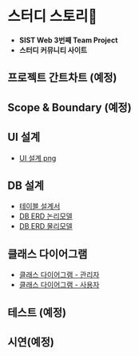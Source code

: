 # 스터디 스토리📝

* **SIST Web 3번째 Team Project**
* **스터디 커뮤니티 사이트**

## 프로젝트 간트차트 (예정)

<!-- ![간트차트]() -->

## Scope & Boundary (예정)

<!-- * [요구사항 명세서, 요구사항 정의서, 개발표준정의서]() -->

## UI 설계

* [UI 설계 png](https://github.com/younggeun0/StudyStory/tree/master/02.%EC%84%A4%EA%B3%84/UI%20png)

## DB 설계

* [테이블 설계서](https://github.com/younggeun0/StudyStory/tree/master/02.%EC%84%A4%EA%B3%84/ERD%20png/v0409/%ED%85%8C%EC%9D%B4%EB%B8%94%EC%84%A4%EA%B3%84%EC%84%9C_v0409)
* [DB ERD 논리모델](https://github.com/younggeun0/StudyStory/blob/master/02.%EC%84%A4%EA%B3%84/ERD%20png/v0409/%EB%85%BC%EB%A6%AC%EB%AA%A8%EB%8D%B8_v0409.PNG?raw=true)
* [DB ERD 물리모델](https://github.com/younggeun0/StudyStory/blob/master/02.%EC%84%A4%EA%B3%84/ERD%20png/v0409/%EB%AC%BC%EB%A6%AC%EB%AA%A8%EB%8D%B8_v0409.PNG?raw=true)

## 클래스 다이어그램

* [클래스 다이어그램 - 관리자](https://github.com/younggeun0/StudyStory/blob/master/02.%EC%84%A4%EA%B3%84/class_diaram_%EA%B4%80%EB%A6%AC%EC%9E%90_v0418.png?raw=true)
* [클래스 다이어그램 - 사용자](https://github.com/younggeun0/StudyStory/blob/master/02.%EC%84%A4%EA%B3%84/class_diagram_%EC%9C%A0%EC%A0%80_v0416.png?raw=true)

## 테스트 (예정)

<!-- * [단위테스트]() -->
<!-- * [통합테스트]() -->

## 시연(예정)

